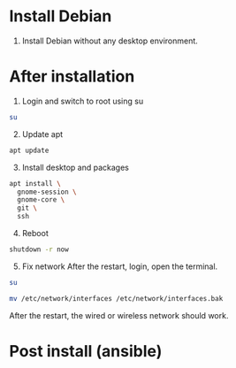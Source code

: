 # Install Debian
1. Install Debian without any desktop environment.  

# After installation
1. Login and switch to root using su
```bash
su
```

2. Update apt
```bash
apt update
```

3. Install desktop and packages
```bash
apt install \
  gnome-session \
  gnome-core \
  git \
  ssh
```

4. Reboot
```bash
shutdown -r now
```

5. Fix network
After the restart, login, open the terminal.
```bash
su
```

```bash
mv /etc/network/interfaces /etc/network/interfaces.bak
```

After the restart, the wired or wireless network should work.

# Post install (ansible)
